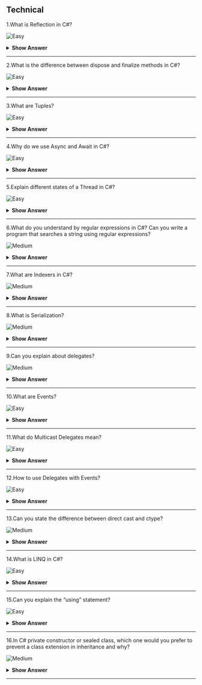 ## Technical

1.What is Reflection in C#?

![Easy](https://raw.githubusercontent.com/revaturelabs/interviewquestions/aef8eff919a3b083089641381ed9a9101ed21fba/ComplexityTags/simple%20(2).svg)

<details markdown="1"> <summary> <b> Show Answer </b> </summary>

<blockquote markdown="1"> 
    
- Reflection is the process of describing the metadata of types, methods, and fields in a code.The namespace System.
- Reflection enables us to obtain data about the loaded assemblies, and the elements within them like classes, methods, and value types.
	
</blockquote> 

</details>

---

2.What is the difference between dispose and finalize methods in C#?

![Easy](https://raw.githubusercontent.com/revaturelabs/interviewquestions/aef8eff919a3b083089641381ed9a9101ed21fba/ComplexityTags/simple%20(2).svg)

<details markdown="1"> <summary> <b> Show Answer </b> </summary>

<blockquote markdown="1"> 

`dispose()` must be explicitly invoked by the user and the `finalize()` is called by the garbage collector when the object is destroyed.

</blockquote>

</details>

---

3.What are Tuples?

![Easy](https://raw.githubusercontent.com/revaturelabs/interviewquestions/aef8eff919a3b083089641381ed9a9101ed21fba/ComplexityTags/simple%20(2).svg)

<details markdown="1"> <summary> <b> Show Answer </b> </summary>

<blockquote markdown="1"> 

Tuples are data structures that hold object properties and contain a sequence of elements of different data types.They were introduced as a `Tuple<T>` class in .NET Framework to avoid the need of creating separate types to hold object properties.

</blockquote>

</details>

---

4.Why do we use Async and Await in C#?

![Easy](https://raw.githubusercontent.com/revaturelabs/interviewquestions/aef8eff919a3b083089641381ed9a9101ed21fba/ComplexityTags/simple%20(2).svg)

<details markdown="1"> <summary> <b> Show Answer </b> </summary>

<blockquote markdown="1"> 

Processes belonging to asynchronous programming run independently of the main or other processes.In C#, using Async and Await keywords for creating asynchronous methods.

</blockquote>

</details>

---

5.Explain different states of a Thread in C#?

![Easy](https://raw.githubusercontent.com/revaturelabs/interviewquestions/aef8eff919a3b083089641381ed9a9101ed21fba/ComplexityTags/simple%20(2).svg)

<details markdown="1"> <summary> <b> Show Answer </b> </summary>

<blockquote markdown="1"> 

A thread in C# can have any of the following states:

Aborted – The thread is dead but has not stopped
Running – The thread is executing
Stopped – The thread has stopped the execution
Suspended – The thread has been suspended
Unstarted – The thread is created but has not started execution yet
WaitSleepJoin – The thread calls sleep, calls wait on another object, and calls join on some other thread

</blockquote>

</details>

---

6.What do you understand by regular expressions in C#? Can you write a program that searches a string using regular expressions?

![Medium](https://raw.githubusercontent.com/revaturelabs/interviewquestions/aef8eff919a3b083089641381ed9a9101ed21fba/ComplexityTags/Medium%20(2).svg)

<details markdown="1"> <summary> <b> Show Answer </b> </summary>

<blockquote markdown="1">

A regular expression is a template for matching a set of inputs.It can consist of constructs, character literals, and operators.Regex is used for string parsing, as well as replacing the character string.

The following code searches a string “C#” against the set of inputs from the languages array using Regex:

```C#

static void Main(strong[] args)
{
string[] languages = {“C#”, “Python”, “Java”};
foreach(string s in languages)
{
if(System.Text.RegularExpressions.Regex.IsMatch(s,“C#”)
{
Console.WriteLine(“Match found”);
}
}
}

```

</blockquote>

</details>

---

7.What are Indexers in C#?

![Medium](https://raw.githubusercontent.com/revaturelabs/interviewquestions/aef8eff919a3b083089641381ed9a9101ed21fba/ComplexityTags/Medium%20(2).svg)

<details markdown="1"> <summary> <b> Show Answer </b> </summary>

<blockquote markdown="1">

C# introduces a new concept known as Indexers which are used for treating an object as an array.The indexers are usually known as smart arrays in C#.They are not an essential part of object-oriented programming.

Defining an indexer allows us to create classes that act as virtual arrays.Instances of that class can be accessed using the [] array access operator.

</blockquote>

</details>

---

8.What is Serialization?

![Medium](https://raw.githubusercontent.com/revaturelabs/interviewquestions/aef8eff919a3b083089641381ed9a9101ed21fba/ComplexityTags/Medium%20(2).svg)

<details markdown="1"> <summary> <b> Show Answer </b> </summary>

<blockquote markdown="1">

Serialization converts a code to its binary format using a process.After it is converted to bytes, it can be easily stored and written to a disk.Serializations are useful so that the original form of the code isn’t lost and can be retrieved later.

</blockquote>

</details>

---

9.Can you explain about delegates?

![Medium](https://raw.githubusercontent.com/revaturelabs/interviewquestions/aef8eff919a3b083089641381ed9a9101ed21fba/ComplexityTags/Medium%20(2).svg)

<details markdown="1"> <summary> <b> Show Answer </b> </summary>

<blockquote markdown="1">

- A Delegate is a variable that holds the reference to a method.Hence it is a function pointer or reference type.All Delegates are derived from System.Delegate namespace.Both Delegate and the method that it refers to can have the same signature.

- **Declaring a delegate**: `public delegate void AddNumbers(int n);`
After the declaration of a delegate, the object must be created by the delegate using the new keyword.

  - `AddNumbers an1 = new AddNumbers(number);

- The delegate provides a kind of encapsulation to the reference method, which will internally get called when a delegate is called.

```C#

public delegate int myDel(int number);
public class Program
{
    public int AddNumbers(int a)
    {
        int Sum = a + 10;
        return Sum;
    }
    public void Start()
    {
        myDel DelegateExample = AddNumbers;
    }
}

```

</blockquote>

</details>

---

10.What are Events?

![Easy](https://raw.githubusercontent.com/revaturelabs/interviewquestions/aef8eff919a3b083089641381ed9a9101ed21fba/ComplexityTags/simple%20(2).svg)

<details markdown="1"> <summary> <b> Show Answer </b> </summary>

<blockquote markdown="1"> 

- Events are user actions that generate notifications to the application to which it must respond.The user actions can be mouse movements, keypress and so on.

- Programmatically, a class that raises an event is called a publisher and a class which responds/receives the event is called a subscriber.The event should have at least one subscriber else that event is never raised.

- Delegates are used to declare Events.

``` C#
Public delegate void PrintNumbers();
Event PrintNumbers myEvent;
```

</blockquote>

</details>

---

11.What do Multicast Delegates mean?

![Easy](https://raw.githubusercontent.com/revaturelabs/interviewquestions/aef8eff919a3b083089641381ed9a9101ed21fba/ComplexityTags/simple%20(2).svg)

<details markdown="1"> <summary> <b> Show Answer </b> </summary>

<blockquote markdown="1"> 

- A Delegate that points to more than one method is called a Multicast Delegate.Multicasting is achieved by using the + and += operator.

</blockquote>

</details>

---

12.How to use Delegates with Events?

![Easy](https://raw.githubusercontent.com/revaturelabs/interviewquestions/aef8eff919a3b083089641381ed9a9101ed21fba/ComplexityTags/simple%20(2).svg)

<details markdown="1"> <summary> <b> Show Answer </b> </summary>

<blockquote markdown="1"> 

- Delegates are used to raise events and handle them.Always a delegate needs to be declared first and then the Events are declared.

</blockquote>

</details>

---

13.Can you state the difference between direct cast and ctype?

![Medium](https://raw.githubusercontent.com/revaturelabs/interviewquestions/aef8eff919a3b083089641381ed9a9101ed21fba/ComplexityTags/Medium%20(2).svg)

<details markdown="1"> <summary> <b> Show Answer </b> </summary>

<blockquote markdown="1"> 

The difference between direct cast and ctype is that direct cast is used for the conversion of the type of an object that requires a run time which is like the specified type in the direct cast.Whereas ctype is used for converting the conversion which is defined for the expression and the type.

</blockquote>

</details>

---

14.What is LINQ in C#?

![Easy](https://raw.githubusercontent.com/revaturelabs/interviewquestions/aef8eff919a3b083089641381ed9a9101ed21fba/ComplexityTags/simple%20(2).svg)

<details markdown="1"> <summary> <b> Show Answer </b> </summary>

<blockquote markdown="1"> 

LINQ stands for Language Integrated Query.LINQ has the great power of querying any source of data.The data source could be collections of objects, databases, or XML files.We can easily retrieve data from any object that implements the `IEnumerable<T>` interface.

</blockquote>

</details>

---

15.Can you explain the “using” statement?

![Easy](https://raw.githubusercontent.com/revaturelabs/interviewquestions/aef8eff919a3b083089641381ed9a9101ed21fba/ComplexityTags/simple%20(2).svg)

<details markdown="1"> <summary> <b> Show Answer </b> </summary>

<blockquote markdown="1"> 

The keyword “using” is used to define the scope of the resources used in that using statement block.All the resources used inside the using code block get disposed of once the code block completes execution.

```C#

class Books : IDisposable
    	{
        private string _name { get; set; }
        private decimal _price { get; set; }

        public Books(string name, decimal price)
        {
            _name = name;
            _price = price;
        }

        public void Print()
        {
            Console.WriteLine("Book name is {0} and price is {1}", _name, _price);
        }

        public void Dispose()
        {
            throw new NotImplementedException();
        }
   	}

    	class Students
    	{
        public void DoSomething()
        {
            using (Books myBook = new Books("book name", 12.45)
            {
                myBook.Print();
            }
        }
}

```

</blockquote>

</details>

---

16.In C# private constructor or sealed class, which one would you prefer to prevent a class extension in inheritance and why?

![Medium](https://raw.githubusercontent.com/revaturelabs/interviewquestions/aef8eff919a3b083089641381ed9a9101ed21fba/ComplexityTags/Medium%20(2).svg)

<details markdown="1"> <summary> <b> Show Answer </b> </summary>

<blockquote markdown="1"> 

The best choice is to use a sealed class to prevent the class not to be extended/inherited.This is true that a private constructor and sealed class both can prevent the extension of a class, which means, we cannot derive any class from it.However, they have their own purpose and properties.

</blockquote>

</details>

---
